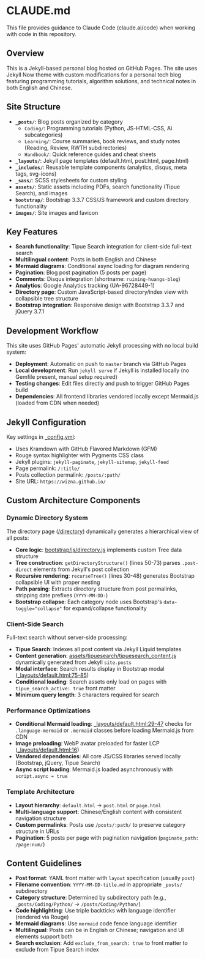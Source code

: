 # CLAUDE.md

This file provides guidance to Claude Code (claude.ai/code) when working with code in this repository.

## Overview

This is a Jekyll-based personal blog hosted on GitHub Pages. The site uses Jekyll Now theme with custom modifications for a personal tech blog featuring programming tutorials, algorithm solutions, and technical notes in both English and Chinese.

## Site Structure

- **`_posts/`**: Blog posts organized by category
  - `Coding/`: Programming tutorials (Python, JS-HTML-CSS, Ai subcategories)
  - `Learning/`: Course summaries, book reviews, and study notes (Reading, Review, RWTH subdirectories)
  - `Handbook/`: Quick reference guides and cheat sheets
- **`_layouts/`**: Jekyll page templates (default.html, post.html, page.html)
- **`_includes/`**: Reusable template components (analytics, disqus, meta tags, svg-icons)
- **`_sass/`**: SCSS stylesheets for custom styling
- **`assets/`**: Static assets including PDFs, search functionality (Tipue Search), and images
- **`bootstrap/`**: Bootstrap 3.3.7 CSS/JS framework and custom directory functionality
- **`images/`**: Site images and favicon

## Key Features

- **Search functionality**: Tipue Search integration for client-side full-text search
- **Multilingual content**: Posts in both English and Chinese
- **Mermaid diagrams**: Conditional async loading for diagram rendering
- **Pagination**: Blog post pagination (5 posts per page)
- **Comments**: Disqus integration (shortname: `ruiming-huangs-blog`)
- **Analytics**: Google Analytics tracking (UA-96728449-1)
- **Directory page**: Custom JavaScript-based directory/index view with collapsible tree structure
- **Bootstrap integration**: Responsive design with Bootstrap 3.3.7 and jQuery 3.7.1

## Development Workflow

This site uses GitHub Pages' automatic Jekyll processing with no local build system:
- **Deployment**: Automatic on push to `master` branch via GitHub Pages
- **Local development**: Run `jekyll serve` if Jekyll is installed locally (no Gemfile present, manual setup required)
- **Testing changes**: Edit files directly and push to trigger GitHub Pages build
- **Dependencies**: All frontend libraries vendored locally except Mermaid.js (loaded from CDN when needed)

## Jekyll Configuration

Key settings in [_config.yml](_config.yml):
- Uses Kramdown with GitHub Flavored Markdown (GFM)
- Rouge syntax highlighter with Pygments CSS class
- Jekyll plugins: `jekyll-paginate`, `jekyll-sitemap`, `jekyll-feed`
- Page permalink: `/:title/`
- Posts collection permalink: `/posts/:path/`
- Site URL: `https://wizna.github.io/`

## Custom Architecture Components

### Dynamic Directory System
The directory page ([/directory](https://wizna.github.io/directory)) dynamically generates a hierarchical view of all posts:
- **Core logic**: [bootstrap/js/directory.js](bootstrap/js/directory.js) implements custom Tree data structure
- **Tree construction**: `getDirectoryStructure()` (lines 50-73) parses `.post-direct` elements from Jekyll's post collection
- **Recursive rendering**: `recurseTree()` (lines 30-48) generates Bootstrap collapsible UI with proper nesting
- **Path parsing**: Extracts directory structure from post permalinks, stripping date prefixes (`YYYY-MM-DD-`)
- **Bootstrap collapse**: Each category node uses Bootstrap's `data-toggle="collapse"` for expand/collapse functionality

### Client-Side Search
Full-text search without server-side processing:
- **Tipue Search**: Indexes all post content via Jekyll Liquid templates
- **Content generation**: [assets/tipuesearch/tipuesearch_content.js](assets/tipuesearch/tipuesearch_content.js) dynamically generated from Jekyll `site.posts`
- **Modal interface**: Search results display in Bootstrap modal ([_layouts/default.html:75-85](_layouts/default.html#L75-L85))
- **Conditional loading**: Search assets only load on pages with `tipue_search_active: true` front matter
- **Minimum query length**: 3 characters required for search

### Performance Optimizations
- **Conditional Mermaid loading**: [_layouts/default.html:29-47](_layouts/default.html#L29-L47) checks for `.language-mermaid` or `.mermaid` classes before loading Mermaid.js from CDN
- **Image preloading**: WebP avatar preloaded for faster LCP ([_layouts/default.html:16](_layouts/default.html#L16))
- **Vendored dependencies**: All core JS/CSS libraries served locally (Bootstrap, jQuery, Tipue Search)
- **Async script loading**: Mermaid.js loaded asynchronously with `script.async = true`

### Template Architecture
- **Layout hierarchy**: `default.html` → `post.html` or `page.html`
- **Multi-language support**: Chinese/English content with consistent navigation structure
- **Custom permalinks**: Posts use `/posts/:path/` to preserve category structure in URLs
- **Pagination**: 5 posts per page with pagination navigation (`paginate_path: /page:num/`)

## Content Guidelines

- **Post format**: YAML front matter with `layout` specification (usually `post`)
- **Filename convention**: `YYYY-MM-DD-title.md` in appropriate `_posts/` subdirectory
- **Category structure**: Determined by subdirectory path (e.g., `_posts/Coding/Python/` → `/posts/Coding/Python/`)
- **Code highlighting**: Use triple backticks with language identifier (rendered via Rouge)
- **Mermaid diagrams**: Use `mermaid` code fence language identifier
- **Multilingual**: Posts can be in English or Chinese; navigation and UI elements support both
- **Search exclusion**: Add `exclude_from_search: true` to front matter to exclude from Tipue Search index
